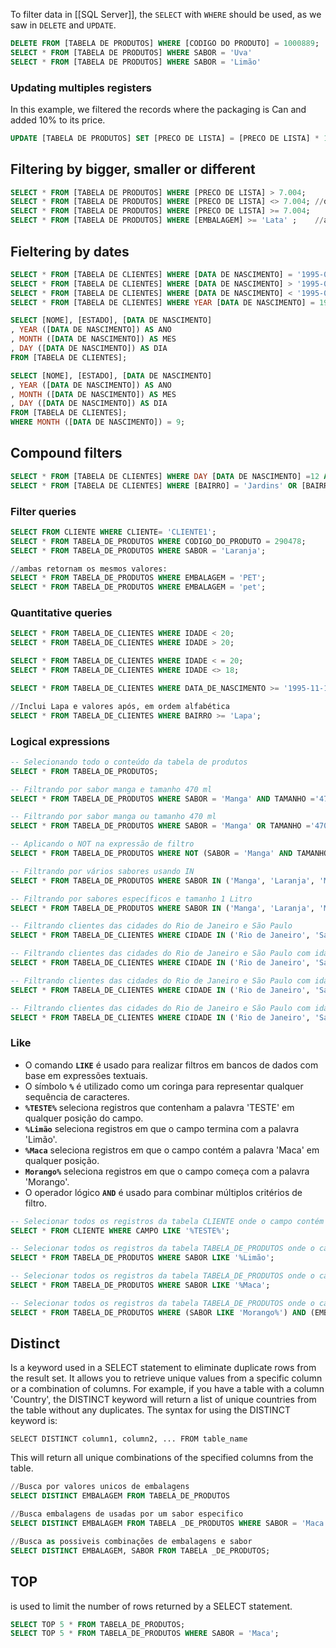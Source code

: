 
To filter data in [[SQL Server]], the `SELECT` with `WHERE` should be used, as we saw in `DELETE` and `UPDATE`.
```sql
DELETE FROM [TABELA DE PRODUTOS] WHERE [CODIGO DO PRODUTO] = 1000889;
SELECT * FROM [TABELA DE PRODUTOS] WHERE SABOR = 'Uva'
SELECT * FROM [TABELA DE PRODUTOS] WHERE SABOR = 'Limão'
```
### Updating multiples registers
In this example, we filtered the records where the packaging is Can and added 10% to its price.
```sql
UPDATE [TABELA DE PRODUTOS] SET [PRECO DE LISTA] = [PRECO DE LISTA] * 1.1 WHERE [EMBALAGEM] = 'Lata'
```
## Filtering by bigger, smaller or different
```sql
SELECT * FROM [TABELA DE PRODUTOS] WHERE [PRECO DE LISTA] > 7.004;
SELECT * FROM [TABELA DE PRODUTOS] WHERE [PRECO DE LISTA] <> 7.004; //different
SELECT * FROM [TABELA DE PRODUTOS] WHERE [PRECO DE LISTA] >= 7.004;
SELECT * FROM [TABELA DE PRODUTOS] WHERE [EMBALAGEM] >= 'Lata' ;    //acording to ASC 
```
## Fieltering by dates
```sql
SELECT * FROM [TABELA DE CLIENTES] WHERE [DATA DE NASCIMENTO] = '1995-09-11';
SELECT * FROM [TABELA DE CLIENTES] WHERE [DATA DE NASCIMENTO] > '1995-09-11';
SELECT * FROM [TABELA DE CLIENTES] WHERE [DATA DE NASCIMENTO] < '1995-09-11';
SELECT * FROM [TABELA DE CLIENTES] WHERE YEAR [DATA DE NASCIMENTO] = 1995;

SELECT [NOME], [ESTADO], [DATA DE NASCIMENTO]
, YEAR ([DATA DE NASCIMENTO]) AS ANO
, MONTH ([DATA DE NASCIMENTO]) AS MES
, DAY ([DATA DE NASCIMENTO]) AS DIA
FROM [TABELA DE CLIENTES];

SELECT [NOME], [ESTADO], [DATA DE NASCIMENTO]
, YEAR ([DATA DE NASCIMENTO]) AS ANO
, MONTH ([DATA DE NASCIMENTO]) AS MES
, DAY ([DATA DE NASCIMENTO]) AS DIA
FROM [TABELA DE CLIENTES];
WHERE MONTH ([DATA DE NASCIMENTO]) = 9;
```
## Compound filters
```sql
SELECT * FROM [TABELA DE CLIENTES] WHERE DAY [DATA DE NASCIMENTO] =12 AND [BAIRRO] = 'Tijuca';
SELECT * FROM [TABELA DE CLIENTES] WHERE [BAIRRO] = 'Jardins' OR [BAIRRO] = 'Tijuca';
```
### Filter queries
```sql
SELECT FROM CLIENTE WHERE CLIENTE= 'CLIENTE1';
SELECT * FROM TABELA_DE_PRODUTOS WHERE CODIGO_DO_PRODUTO = 290478;
SELECT * FROM TABELA_DE_PRODUTOS WHERE SABOR = 'Laranja';

//ambas retornam os mesmos valores:
SELECT * FROM TABELA_DE_PRODUTOS WHERE EMBALAGEM = 'PET';
SELECT * FROM TABELA_DE_PRODUTOS WHERE EMBALAGEM = 'pet';
```

### Quantitative queries
```sql
SELECT * FROM TABELA_DE_CLIENTES WHERE IDADE < 20;
SELECT * FROM TABELA_DE_CLIENTES WHERE IDADE > 20;

SELECT * FROM TABELA_DE_CLIENTES WHERE IDADE < = 20;
SELECT * FROM TABELA_DE_CLIENTES WHERE IDADE <> 18;

SELECT * FROM TABELA_DE_CLIENTES WHERE DATA_DE_NASCIMENTO >= '1995-11-14';

//Inclui Lapa e valores após, em ordem alfabética
SELECT * FROM TABELA_DE_CLIENTES WHERE BAIRRO >= 'Lapa';
```
### Logical expressions
```sql
-- Selecionando todo o conteúdo da tabela de produtos
SELECT * FROM TABELA_DE_PRODUTOS;

-- Filtrando por sabor manga e tamanho 470 ml
SELECT * FROM TABELA_DE_PRODUTOS WHERE SABOR = 'Manga' AND TAMANHO ='470 ml';

-- Filtrando por sabor manga ou tamanho 470 ml
SELECT * FROM TABELA_DE_PRODUTOS WHERE SABOR = 'Manga' OR TAMANHO ='470 ml';

-- Aplicando o NOT na expressão de filtro
SELECT * FROM TABELA_DE_PRODUTOS WHERE NOT (SABOR = 'Manga' AND TAMANHO='470 ml');

-- Filtrando por vários sabores usando IN
SELECT * FROM TABELA_DE_PRODUTOS WHERE SABOR IN ('Manga', 'Laranja', 'Melancia');

-- Filtrando por sabores específicos e tamanho 1 Litro
SELECT * FROM TABELA_DE_PRODUTOS WHERE SABOR IN ('Manga', 'Laranja', 'Melancia') AND TAMANHO = '1 Litro';

-- Filtrando clientes das cidades do Rio de Janeiro e São Paulo
SELECT * FROM TABELA_DE_CLIENTES WHERE CIDADE IN ('Rio de Janeiro', 'Sao Paulo');

-- Filtrando clientes das cidades do Rio de Janeiro e São Paulo com idade maior ou igual a 20
SELECT * FROM TABELA_DE_CLIENTES WHERE CIDADE IN ('Rio de Janeiro', 'Sao Paulo') AND IDADE >= 20;

-- Filtrando clientes das cidades do Rio de Janeiro e São Paulo com idade entre 20 e 25
SELECT * FROM TABELA_DE_CLIENTES WHERE CIDADE IN ('Rio de Janeiro', 'Sao Paulo') AND (IDADE >= 20 AND IDADE <= 25);

-- Filtrando clientes das cidades do Rio de Janeiro e São Paulo com idade entre 20 e 25 usando BETWEEN
SELECT * FROM TABELA_DE_CLIENTES WHERE CIDADE IN ('Rio de Janeiro', 'Sao Paulo') AND (IDADE BETWEEN 20 AND 25);
```
### Like
- O comando **`LIKE`** é usado para realizar filtros em bancos de dados com base em expressões textuais.
- O símbolo **`%`** é utilizado como um coringa para representar qualquer sequência de caracteres.
- **`%TESTE%`** seleciona registros que contenham a palavra 'TESTE' em qualquer posição do campo.
- **`%Limão`** seleciona registros em que o campo termina com a palavra 'Limão'.
- **`%Maca`** seleciona registros em que o campo contém a palavra 'Maca' em qualquer posição.
- **`Morango%`** seleciona registros em que o campo começa com a palavra 'Morango'.
- O operador lógico **`AND`** é usado para combinar múltiplos critérios de filtro.

```sql
-- Selecionar todos os registros da tabela CLIENTE onde o campo contém a expressão 'TESTE'
SELECT * FROM CLIENTE WHERE CAMPO LIKE '%TESTE%';

-- Selecionar todos os registros da tabela TABELA_DE_PRODUTOS onde o campo SABOR contém a palavra 'Limão'
SELECT * FROM TABELA_DE_PRODUTOS WHERE SABOR LIKE '%Limão';

-- Selecionar todos os registros da tabela TABELA_DE_PRODUTOS onde o campo SABOR contém a palavra 'Maçã'
SELECT * FROM TABELA_DE_PRODUTOS WHERE SABOR LIKE '%Maca';

-- Selecionar todos os registros da tabela TABELA_DE_PRODUTOS onde o campo SABOR começa com a palavra 'Morango' e a EMBALAGEM é igual a 'PET'
SELECT * FROM TABELA_DE_PRODUTOS WHERE (SABOR LIKE 'Morango%') AND (EMBALAGEM = 'PET');
```
## Distinct
Is a keyword used in a SELECT statement to eliminate duplicate rows from the result set. It allows you to retrieve unique values from a specific column or a combination of columns. For example, if you have a table with a column 'Country', the DISTINCT keyword will return a list of unique countries from the table without any duplicates. The syntax for using the DISTINCT keyword is:

`SELECT DISTINCT column1, column2, ... FROM table_name`

This will return all unique combinations of the specified columns from the table.
```sql
//Busca por valores unicos de embalagens
SELECT DISTINCT EMBALAGEM FROM TABELA_DE_PRODUTOS

//Busca embalagens de usadas por um sabor especifico
SELECT DISTINCT EMBALAGEM FROM TABELA _DE_PRODUTOS WHERE SABOR = 'Maca';

//Busca as possiveis combinações de embalagens e sabor
SELECT DISTINCT EMBALAGEM, SABOR FROM TABELA _DE_PRODUTOS;
```

## TOP
is used to limit the number of rows returned by a SELECT statement.
```sql
SELECT TOP 5 * FROM TABELA_DE_PRODUTOS;
SELECT TOP 5 * FROM TABELA_DE_PRODUTOS WHERE SABOR = 'Maca';
```
